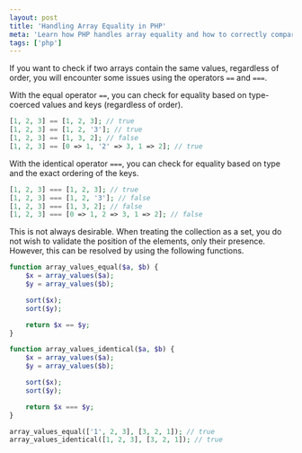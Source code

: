 ```yaml
---
layout: post
title: 'Handling Array Equality in PHP'
meta: 'Learn how PHP handles array equality and how to correctly compare arrays based on values and ordering.'
tags: ['php']
---
```


If you want to check if two arrays contain the same values, regardless of order, you will encounter some issues using the operators `==` and `===`.

<!--more-->

With the equal operator `==`, you can check for equality based on type-coerced values and keys (regardless of order).

```php
[1, 2, 3] == [1, 2, 3]; // true
[1, 2, 3] == [1, 2, '3']; // true
[1, 2, 3] == [1, 3, 2]; // false
[1, 2, 3] == [0 => 1, '2' => 3, 1 => 2]; // true
```

With the identical operator `===`, you can check for equality based on type and the exact ordering of the keys.

```php
[1, 2, 3] === [1, 2, 3]; // true
[1, 2, 3] === [1, 2, '3']; // false
[1, 2, 3] === [1, 3, 2]; // false
[1, 2, 3] === [0 => 1, 2 => 3, 1 => 2]; // false
```

This is not always desirable.
When treating the collection as a set, you do not wish to validate the position of the elements, only their presence.
However, this can be resolved by using the following functions.

```php
function array_values_equal($a, $b) {
    $x = array_values($a);
    $y = array_values($b);

    sort($x);
    sort($y);

    return $x == $y;
}

function array_values_identical($a, $b) {
    $x = array_values($a);
    $y = array_values($b);

    sort($x);
    sort($y);

    return $x === $y;
}

array_values_equal(['1', 2, 3], [3, 2, 1]); // true
array_values_identical([1, 2, 3], [3, 2, 1]); // true
```
